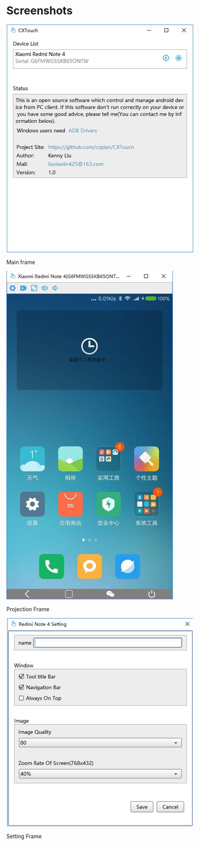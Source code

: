 # Screenshots

![main frame](screenshot/mainframe.jpg)

Main frame



![projection frame](screenshot/projection.jpg)

Projection Frame



![Setting Frame](screenshot/setting.jpg)

Setting Frame